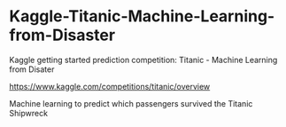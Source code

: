 # Kaggle-Titanic-Machine-Learning-from-Disaster

Kaggle getting started prediction competition: Titanic - Machine Learning from Disater 

https://www.kaggle.com/competitions/titanic/overview 

Machine learning to predict which passengers survived the Titanic Shipwreck